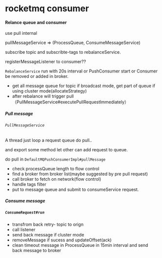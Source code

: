 # rocketmq consumer

#### Relance queue and consumer

use pull internal

pullMessageService => (ProcessQueue, ConsumeMessageService) 


subscribe topic and subscribte-tags to rebalanceService.

registerMessageListener to consumer??

`RebalanceService` run with 20s interval or PushConsumer start or Consumer be removed or added in broker.

- get all message queue for topic if broadcast mode, get part of queue if using cluster mode(allocateStrategy)
- after rebalance will trigger pull（PullMessageService#executePullRequestImmediately）


##### Pull message

###### `PullMessageService`

A thread just loop a request queue do pull..

and export some method let other can add request to queue.

do pull in `DefaultMQPushConsumerImpl#pullMessage`

- check processQueue length to flow control
- find a broker from broker list(maybe suggested by pre pull request)
- call broker to fetch on network(flow control)
- handle tags filter
- put to message queue and submit to consumeService request.


##### Consume message

##### `ConsumeRequest#run`

- transfrom back retry- topic to orign
- call listener
- send back message if cluster mode
- removeMessage if sucess and updateOffset(ack)
- clean timeout message in ProcessQueue in 15min interval and send back message to broker